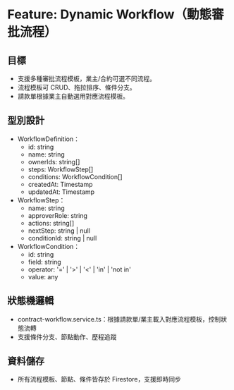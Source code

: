 # Feature: Dynamic Workflow（動態審批流程）

## 目標
- 支援多種審批流程模板，業主/合約可選不同流程。
- 流程模板可 CRUD、拖拉排序、條件分支。
- 請款單根據業主自動選用對應流程模板。

## 型別設計
- WorkflowDefinition：
  - id: string
  - name: string
  - ownerIds: string[]
  - steps: WorkflowStep[]
  - conditions: WorkflowCondition[]
  - createdAt: Timestamp
  - updatedAt: Timestamp
- WorkflowStep：
  - name: string
  - approverRole: string
  - actions: string[]
  - nextStep: string | null
  - conditionId: string | null
- WorkflowCondition：
  - id: string
  - field: string
  - operator: '=' | '>' | '<' | 'in' | 'not in'
  - value: any

## 狀態機邏輯
- contract-workflow.service.ts：根據請款單/業主載入對應流程模板，控制狀態流轉
- 支援條件分支、節點動作、歷程追蹤

## 資料儲存
- 所有流程模板、節點、條件皆存於 Firestore，支援即時同步 
